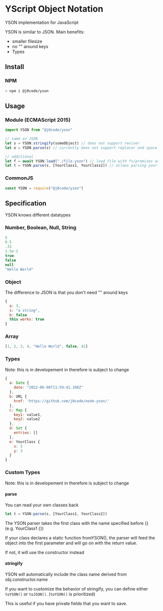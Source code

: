# YScript Object Notation
YSON implementation for JavaScript

YSON is similar to JSON.
Main benefits:
- smaller filesize
- no "" around keys
- Types

## Install
### NPM
```sh
> npm i @j0code/yson
```

## Usage

### Module (ECMAScript 2015)
```js
import YSON from "@j0code/yson"

// same as JSON
let s = YSON.stringify(someObject) // does not support reviver
let o = YSON.parse(s) // currently does not support replacer and space

// additional
let f = await YSON.load("./file.yson") // load file with fs/promises ad YSON.parse() it
let t = YSON.parse(s, [YourClass1, YourClass2]) // allows parsing your own classes back (see Types)
```

### CommonJS
```js
const YSON = require("@j0code/yson")
```

## Specification
YSON knows different datatypes

### Number, Boolean, Null, String
```js
5
6.5
.33
1.5e-2
true
false
null
"Hello World"
```

### Object
The difference to JSON is that you don't need "" around keys
```js
{
  a: 3,
  s: "a string",
  b: false
  this works: true
}
```

### Array
```js
[1, 2, 3, 4, "Hello World", false, 42]
```

### Types
Note: this is in developement in therefore is subject to change
```js
{
  a: Date {
    date: "2022-06-06T11:59:41.108Z"
  },
  b: URL {
    href: 'https://github.com/j0code/node-yson/'
  },
  c: Map {
    key1: value1,
    key2: value2
  },
  d: Set {
    entries: []
  },
  e: YourClass {
    x: 5
    y: 3
  }
}
```

### Custom Types
Note: this is in developement in therefore is subject to change

#### parse
You can read your own classes back
```js
let t = YSON.parse(s, [YourClass1, YourClass2])
```
The YSON parser takes the first class with the name specified before {} (e.g. YourClass1 {})

If your class declares a static function fromYSON(),
the parser will feed the object into the first parameter and will go on with the return value.

If not, it will use the constructor instead

#### stringify
YSON will automatically include the class name derived from obj.constructor.name

If you want to customize the behavior of stringify, you can define either `toYSON()` or `toJSON()`.
(`toYSON()` is prioritized)

This is useful if you have private fields that you want to save.
